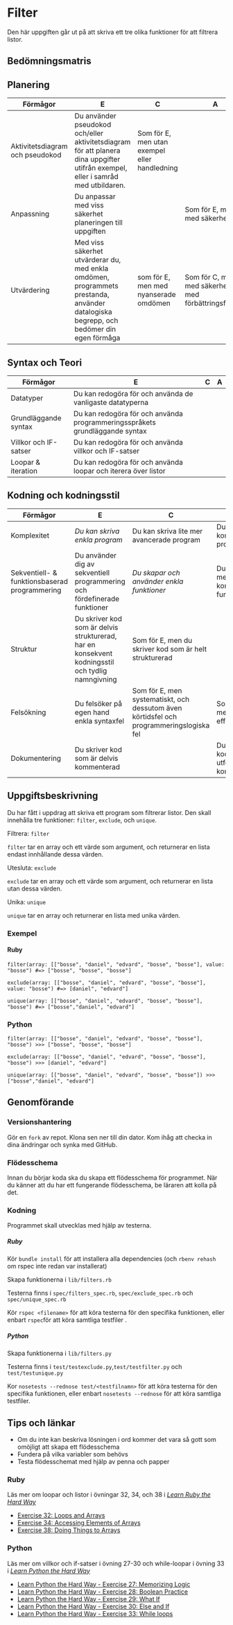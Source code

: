 # Filter #

Den här uppgiften går ut på att skriva ett tre olika funktioner för att filtrera listor.

## Bedömningsmatris ##

## Planering ##

| Förmågor                         | E 																																   | C | A |
|----------------------------------|-----------------------------------------------------------------------------------------------------------------------------------|---|---|
| Aktivitetsdiagram och pseudokod  | Du använder pseudokod och/eller aktivitetsdiagram för att planera dina uppgifter utifrån exempel, eller i samråd med utbildaren.  | Som för E, men utan exempel eller handledning |   |
| Anpassning					   | Du anpassar med viss säkerhet planeringen till uppgiften 																		   |   | Som för E, men med säkerhet
| Utvärdering | Med viss säkerhet utvärderar du, med enkla omdömen, programmets prestanda, använder datalogiska begrepp, och bedömer din egen förmåga | som för E, men med nyanserade omdömen | Som för C, men med säkerhet, och med förbättringsförslag

## Syntax och Teori ##
| Förmågor                                       | E 																			| C | A |
|------------------------------------------------|------------------------------------------------------------------------------|---|---|
| Datatyper					                     | Du kan redogöra för och använda de vanligaste datatyperna                    |   |   |
| Grundläggande syntax		                     | Du kan redogöra för och använda programmeringsspråkets grundläggande syntax  |   |   |
| Villkor och IF-satser		                     | Du kan redogöra för och använda villkor och IF-satser                        |   |   |
| Loopar & iteration                             | Du kan redogöra för och använda loopar och iterera över listor               |   |   |

## Kodning och kodningsstil ##

| Förmågor                                      | E                                                                         | C                                               | A                                              |
|-----------------------------------------------|---------------------------------------------------------------------------|-------------------------------------------------|------------------------------------------------|
| Komplexitet									| *Du kan skriva enkla program*                                               | Du kan skriva lite mer avancerade program       | Du kan skriva komplexa program
| Sekventiell- & funktionsbaserad programmering | Du använder dig av sekventiell programmering och fördefinerade funktioner | *Du skapar och använder enkla funktioner*         | Du skapar mer komplexa funktioner              |
| Struktur		 				                | Du skriver kod som är delvis strukturerad, har en konsekvent kodningsstil och tydlig namngivning | Som för E, men du skriver kod som är helt strukturerad |   			   |
| Felsökning                                    | Du felsöker på egen hand enkla syntaxfel | Som för E, men systematiskt, och dessutom även körtidsfel och programmeringslogiska fel | Som för C, men med effektivitet   	   |
| Dokumentering 								| Du skriver kod som är delvis kommenterad									|  												  | Du skriver kod som är utförligt kommenterad    |



## Uppgiftsbeskrivning ##

Du har fått i uppdrag att skriva ett program som filtrerar listor.
Den skall innehålla tre funktioner: `filter`, `exclude`, och `unique`.

Filtrera: `filter`

`filter` tar en array och ett värde som argument, och returnerar en lista endast innhållande dessa värden.

Utesluta: `exclude`

`exclude` tar en array och ett värde som argument, och returnerar en lista utan dessa värden.

Unika: `unique`

`unique` tar en array och returnerar en lista med unika värden.

### Exempel ###

#### Ruby ####

    filter(array: [["bosse", "daniel", "edvard", "bosse", "bosse"], value: "bosse") #=> ["bosse", "bosse", "bosse"]

    exclude(array: [["bosse", "daniel", "edvard", "bosse", "bosse"], value: "bosse") #=> [daniel", "edvard"]

    unique(array: [["bosse", "daniel", "edvard", "bosse", "bosse"], "bosse") #=> ["bosse","daniel", "edvard"]

### Python ####

    filter(array: [["bosse", "daniel", "edvard", "bosse", "bosse"], "bosse") >>> ["bosse", "bosse", "bosse"]

    exclude(array: [["bosse", "daniel", "edvard", "bosse", "bosse"], "bosse") >>> [daniel", "edvard"]

    unique(array: [["bosse", "daniel", "edvard", "bosse", "bosse"]) >>> ["bosse","daniel", "edvard"]

## Genomförande ##

### Versionshantering ###

Gör en `fork` av repot. Klona sen ner till din dator. Kom ihåg att checka in dina ändringar och synka med GitHub.

### Flödesschema ###

Innan du börjar koda ska du skapa ett flödesschema för programmet.
När du känner att du har ett fungerande flödesschema, be läraren att kolla på det.

### Kodning ###

Programmet skall utvecklas med hjälp av testerna.

##### Ruby #####

Kör `bundle install` för att installera alla dependencies (och `rbenv rehash` om rspec inte redan var installerat)

Skapa funktionerna i `lib/filters.rb`

Testerna finns i `spec/filters_spec.rb`, `spec/exclude_spec.rb` och `spec/unique_spec.rb`

Kör `rspec <filename>` för att köra testerna för den specifika funktionen, eller enbart `rspec`för att köra samtliga testfiler .

##### Python #####

Skapa funktionerna i `lib/filters.py`

Testerna finns i `test/testexclude.py`,`test/testfilter.py` och `test/testunique.py`

Kor `nosetests --rednose test/<testfilnamn>` för att köra testerna för den specifika funktionen, eller enbart `nosetests --rednose` för att köra samtliga testfiler.

## Tips och länkar ##

* Om du inte kan beskriva lösningen i ord kommer det vara så gott som omöjligt att skapa ett flödesschema
* Fundera på vilka variabler som behövs
* Testa flödesschemat med hjälp av penna och papper

### Ruby ###

Läs mer om loopar och listor i övningar 32, 34, och 38 i [*Learn Ruby the Hard Way*](http://ruby.learncodethehardway.org/book)

* [Exercise 32: Loops and Arrays](http://learnrubythehardway.org/book/ex32.html)
* [Exercise 34: Accessing Elements of Arrays](http://learnrubythehardway.org/book/ex34.html)
* [Exercise 38: Doing Things to Arrays](http://learnrubythehardway.org/book/ex38.html)

### Python ###

Läs mer om villkor och if-satser i övning 27-30 och while-loopar i övning 33 i [*Learn Python the Hard Way*](http://learnpythonthehardway.org)

* [Learn Python the Hard Way - Exercise 27: Memorizing Logic](http://learnpythonthehardway.org/book/ex27.html)
* [Learn Python the Hard Way - Exercise 28: Boolean Practice](http://learnpythonthehardway.org/book/ex28.html)
* [Learn Python the Hard Way - Exercise 29: What If](http://learnpythonthehardway.org/book/ex29.html)
* [Learn Python the Hard Way - Exercise 30: Else and If](http://learnpythonthehardway.org/book/ex30.html)
* [Learn Python the Hard Way - Exercise 33: While loops](http://learnpythonthehardway.org/book/ex33.html)
